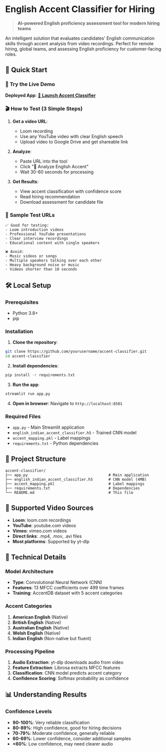 # English Accent Classifier for Hiring

> **AI-powered English proficiency assessment tool for modern hiring teams**

An intelligent solution that evaluates candidates' English communication skills through accent analysis from video recordings. Perfect for remote hiring, global teams, and assessing English proficiency for customer-facing roles.


## 🚀 Quick Start

### 📱 **Try the Live Demo**
**Deployed App**: [🔗 **Launch Accent Classifier**](https://your-app-url.streamlit.app/)

### 🎬 **How to Test (3 Simple Steps)**
1. **Get a video URL**: 
   - Loom recording 
   - Use any YouTube video with clear English speech
   - Upload video to Google Drive and get shareable link

2. **Analyze**: 
   - Paste URL into the tool
   - Click "🚀 Analyze English Accent"
   - Wait 30-60 seconds for processing

3. **Get Results**:
   - View accent classification with confidence score
   - Read hiring recommendation
   - Download assessment for candidate file

### 🎯 **Sample Test URLs**
```
✅ Good for testing:
- Loom introduction videos
- Professional YouTube presentations  
- Clear interview recordings
- Educational content with single speakers

❌ Avoid:
- Music videos or songs
- Multiple speakers talking over each other
- Heavy background noise or music
- Videos shorter than 10 seconds
```

## 🛠️ Local Setup

### Prerequisites
- Python 3.8+
- pip

### Installation

1. **Clone the repository**:
```bash
git clone https://github.com/yourusername/accent-classifier.git
cd accent-classifier
```

2. **Install dependencies**:
```bash
pip install -r requirements.txt
```

3. **Run the app**:
```bash
streamlit run app.py
```

4. **Open in browser**: Navigate to `http://localhost:8501`

### Required Files
- `app.py` - Main Streamlit application
- `english_indian_accent_classifier.h5` - Trained CNN model
- `accent_mapping.pkl` - Label mappings
- `requirements.txt` - Python dependencies

## 📁 Project Structure

```
accent-classifier/
├── app.py                                    # Main application
├── english_indian_accent_classifier.h5       # CNN model (4MB)
├── accent_mapping.pkl                        # Label mappings
├── requirements.txt                          # Dependencies
└── README.md                                 # This file
```

## 🎥 Supported Video Sources

- **Loom**: loom.com recordings
- **YouTube**: youtube.com videos  
- **Vimeo**: vimeo.com videos
- **Direct links**: .mp4, .mov, .avi files
- **Most platforms**: Supported by yt-dlp

## 🧠 Technical Details

### Model Architecture
- **Type**: Convolutional Neural Network (CNN)
- **Features**: 13 MFCC coefficients over 499 time frames
- **Training**: AccentDB dataset with 5 accent categories

### Accent Categories
1. **American English** (Native)
2. **British English** (Native)
3. **Australian English** (Native)
4. **Welsh English** (Native)
5. **Indian English** (Non-native but fluent)

### Processing Pipeline
1. **Audio Extraction**: yt-dlp downloads audio from video
2. **Feature Extraction**: Librosa extracts MFCC features
3. **Classification**: CNN model predicts accent category
4. **Confidence Scoring**: Softmax probability as confidence

## 📊 Understanding Results

### Confidence Levels
- **90-100%**: Very reliable classification
- **80-89%**: High confidence, good for hiring decisions
- **70-79%**: Moderate confidence, generally reliable
- **60-69%**: Lower confidence, consider additional samples
- **<60%**: Low confidence, may need clearer audio

